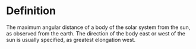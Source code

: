 # Definition

The maximum angular distance of a body of the solar system from the sun,
as observed from the earth. The direction of the body east or west of
the sun is usually specified, as greatest elongation west.
